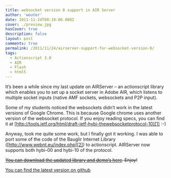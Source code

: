 ```yaml
---
title: websocket version 8 support in AIR Server
author: 'wouter'
date: 2011-11-24T00:10:00.000Z
cover: ./preview.jpg
hasCover: true
description: false
layout: post
comments: true
permalink: /2011/11/24/airserver-support-for-websocket-version-8/
tags:
  - Actionscript 3.0
  - AIR
  - Flash
  - html5
---
```

It’s been a while since my last update on AIRServer – an actionscript library which enables you to set up a socket server in Adobe AIR, which listens to multiple socket inputs (native AMF sockets, websockets and P2P input).

Some of my students noticed the websockets didn’t work in the latest versions of Google Chrome. This is because Google chrome uses another version of the websocket protocol. If you enjoy reading specs, you can find it at [http://tools.ietf.org/html/draft-ietf-hybi-thewebsocketprotocol-10][1] :-)

Anyway, took me quite some work, but I finally got it working. I was able to port some of the code of the Bauglir Internet Library ([http://www.webnt.eu/index.php][2]) to actionscript. AIRServer now supports both hybi-00 and hybi-10 of the protocol.

<del datetime="2011-12-15T09:39:34+00:00">[You can download the updated library and demo’s here][3]. Enjoy!</del>

[You can find the latest version on github][4]

[1]: http://tools.ietf.org/html/draft-ietf-hybi-thewebsocketprotocol-10 	"Spec"
[2]: http://www.webnt.eu/index.php 											"Bauglir Internet Library"
[3]: http://labs.aboutme.be/airserver/airserver-0.3.zip 					"Updated library"
[4]: https://github.com/wouterverweirder/AIR-Server 						"Sources on Github"
